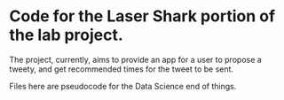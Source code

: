 # Code for the Laser Shark portion of the lab project.

The project, currently, aims to provide an app for a user to propose a tweety, and get recommended times for the tweet to be sent.

Files here are pseudocode for the Data Science end of things.
